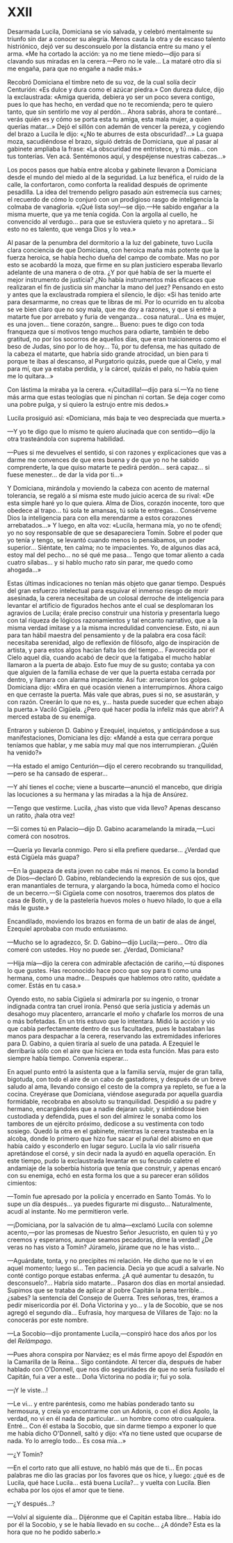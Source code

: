 # XXII

Desarmada Lucila, Domiciana se vio salvada, y celebró mentalmente su triunfo
sin dar a conocer su alegría. Menos cauta la otra y de escaso talento
histriónico, dejó ver su desconsuelo por la distancia entre su mano y el arma.
«Me ha cortado la acción: ya no me tiene miedo—dijo para sí clavando sus
miradas en la cerera.—Pero no le vale... La mataré otro día si me engaña, para
que no engañe a nadie más.»

Recobró Domiciana el timbre neto de su voz, de la cual solía decir Centurión:
«Es dulce y dura como el azúcar piedra.» Con dureza dulce, dijo la
exclaustrada: «Amiga querida, debiera yo ser un poco severa contigo, pues lo
que has hecho, en verdad que no te recomienda; pero te quiero tanto, que sin
sentirlo me voy al perdón... Ahora sabrás, ahora te contaré... verás quién es
y cómo se porta esta tu amiga, esta mala mujer, a quien querías matar...» Dejó
el sillón con ademán de vencer la pereza, y cogiendo del brazo a Lucila le
dijo: «¿No te aburres de esta obscuridad?...» La guapa moza, sacudiéndose el
brazo, siguió detrás de Domiciana, que al pasar al gabinete ampliaba la frase:
«La obscuridad me entristece, y tú más... con tus tonterías. Ven acá.
Sentémonos aquí, y despéjense nuestras cabezas...»

Los pocos pasos que había entre alcoba y gabinete llevaron a Domiciana desde el
mundo del miedo al de la seguridad. La luz benéfica, el ruido de la calle, la
confortaron, como conforta la realidad después de oprimente pesadilla. La idea
del tremendo peligro pasado aún estremecía sus carnes; el recuerdo de cómo lo
conjuró con un prodigioso rasgo de inteligencia la colmaba de vanagloria. «¡Qué
lista soy!—se dijo.—He sabido engañar a la misma muerte, que ya me tenía
cogida. Con la argolla al cuello, he convencido al verdugo... para que se
estuviera quieto y no apretara... Si esto no es talento, que venga Dios y lo
vea.»

Al pasar de la penumbra del dormitorio a la luz del gabinete, tuvo Lucila clara
conciencia de que Domiciana, con heroica maña más potente que la fuerza
heroica, se había hecho dueña del campo de combate. Mas no por esto se acobardó
la moza, que firme en su plan justiciero esperaba llevarlo adelante de una
manera o de otra. ¿Y por qué había de ser la muerte el mejor instrumento de
justicia? ¿No había instrumentos más eficaces que realizaran el fin de justicia
sin manchar la mano del juez? Pensando en esto y antes que la exclaustrada
rompiera el silencio, le dijo: «Si has tenido arte para desarmarme, no creas
que te libras de mí. Por lo ocurrido en tu alcoba se ve bien claro que no soy
mala, que me doy a razones, y que si entré a matarte fue por arrebato y furia
de venganza... cosa natural... Una es mujer, es una joven... tiene corazón,
sangre... Bueno: pues te digo con toda franqueza que si motivos tengo muchos
para odiarte, también te debo gratitud, no por los socorros de aquellos días,
que eran traicioneros como el beso de Judas, sino por lo de hoy... Tú, por tu
defensa, me has quitado de la cabeza el matarte, que habría sido grande
atrocidad, un bien para ti porque te ibas al descanso, al Purgatorio quizás,
puede que al Cielo, y mal para mí, que ya estaba perdida, y la cárcel, quizás
el palo, no había quien me lo quitara...»

Con lástima la miraba ya la cerera. «¡Cuitadilla!—dijo para sí.—Ya no tiene más
arma que estas teologías que ni pinchan ni cortan. Se deja coger como una pobre
pulga, y si quiero la estrujo entre mis dedos.»

Lucila prosiguió así: «Domiciana, más baja te veo despreciada que muerta.»

—Y yo te digo que lo mismo te quiero alucinada que con sentido—dijo la otra
trasteándola con suprema habilidad.

—Pues si me devuelves el sentido, si con razones y explicaciones que vas
a darme me convences de que eres buena y de que yo no he sabido comprenderte,
la que quiso matarte te pedirá perdón... será capaz... si fuese menester... de
dar la vida por ti...»

Y Domiciana, mirándola y moviendo la cabeza con acento de maternal tolerancia,
se regaló a sí misma este mudo juicio acerca de su rival: «De esta simple haré
yo lo que quiera. Alma de Dios, corazón inocente, toro que obedece al trapo...
tú sola te amansas, tú sola te entregas... Consérveme Dios la inteligencia para
con ella merendarme a estos corazones arrebatados...» Y luego, en alta voz:
«Lucila, hermana mía, yo no te ofendí; yo no soy responsable de que se
desapareciera Tomín. Sobre el poder que yo tenía y tengo, se levantó cuando
menos lo pensábamos, un poder superior... Siéntate, ten calma; no te
impacientes. Yo, de algunos días acá, estoy mal del pecho... no sé qué me
pasa... Tengo que tomar aliento a cada cuatro sílabas... y si hablo mucho rato
sin parar, me quedo como ahogada...»

Estas últimas indicaciones no tenían más objeto que ganar tiempo. Después del
gran esfuerzo intelectual para esquivar el inmenso riesgo de morir asesinada,
la cerera necesitaba de un colosal derroche de inteligencia para levantar el
artificio de figurados hechos ante el cual se desplomaran los agravios de
Lucila; érale preciso construir una historia y presentarla luego con tal
riqueza de lógicos razonamientos y tal encanto narrativo, que a la misma verdad
imitase y a la misma incredulidad convenciese. Esto, ni aun para tan hábil
maestra del pensamiento y de la palabra era cosa fácil: necesitaba serenidad,
algo de reflexión de filósofo, algo de inspiración de artista, y para estos
algos hacían falta los del tiempo... Favorecida por el Cielo aquel día, cuando
acabó de decir que la fatigaba el mucho hablar llamaron a la puerta de abajo.
Esto fue muy de su gusto; contaba ya con que alguien de la familia echase de
ver que la puerta estaba cerrada por dentro, y llamara con alarma impaciente.
Así fue: arreciaron los golpes. Domiciana dijo: «Mira en qué ocasión vienen
a interrumpirnos. Ahora caigo en que cerraste la puerta. Más vale que abras,
pues si no, se asustarán, y con razón. Creerán lo que no es, y... hasta puede
suceder que echen abajo la puerta.» Vaciló Cigüela. ¿Pero qué hacer podía la
infeliz más que abrir? A merced estaba de su enemiga.

Entraron y subieron D. Gabino y Ezequiel, inquietos, y anticipándose a sus
manifestaciones, Domiciana les dijo: «Mandé a esta que cerrara porque teníamos
que hablar, y me sabía muy mal que nos interrumpieran. ¿Quién ha venido?»

—Ha estado el amigo Centurión—dijo el cerero recobrando su tranquilidad,—pero
se ha cansado de esperar...

—Y ahí tienes el coche; viene a buscarte—anunció el mancebo, que dirigía las
locuciones a su hermana y las miradas a la hija de Ansúrez.

—Tengo que vestirme. Lucila, ¿has visto que vida llevo? Apenas descanso un
ratito, ¡hala otra vez!

—Si comes tú en Palacio—dijo D. Gabino acaramelando la mirada,—Luci comerá con
nosotros.

—Quería yo llevarla conmigo. Pero si ella prefiere quedarse... ¿Verdad que está
Cigüela más guapa?

—En la guapeza de esta joven no cabe más ni menos. Es como la bondad de
Dios—declaró D. Gabino, reblandeciendo la expresión de sus ojos, que eran
manantiales de ternura, y alargando la boca, húmeda como el hocico de un
becerro.—Si Cigüela come con nosotros, traeremos dos platos de casa de Botín,
y de la pastelería huevos moles o huevo hilado, lo que a ella más le guste.»

Encandilado, moviendo los brazos en forma de un batir de alas de ángel,
Ezequiel aprobaba con mudo entusiasmo.

—Mucho se lo agradezco, Sr. D. Gabino—dijo Lucila;—pero... Otro día comeré con
ustedes. Hoy no puede ser. ¿Verdad, Domiciana?

—Hija mía—dijo la cerera con admirable afectación de cariño,—tú dispones lo que
gustes. Has reconocido hace poco que soy para ti como una hermana, como una
madre... Después que hablemos otro ratito, quédate a comer. Estás en tu casa.»

Oyendo esto, no sabía Cigüela si admirarla por su ingenio, o tronar indignada
contra tan cruel ironía. Pensó que sería justicia y además un desahogo muy
placentero, arrancarle el moño y chafarle los morros de una o más bofetadas. En
un tris estuvo que lo intentara. Midió la acción y vio que cabía perfectamente
dentro de sus facultades, pues le bastaban las manos para despachar a la
cerera, reservando las extremidades inferiores para D. Gabino, a quien tiraría
al suelo de una patada. A Ezequiel le derribaría sólo con el aire que hiciera
en toda esta función. Mas para esto siempre había tiempo. Convenía esperar...

En aquel punto entró la asistenta que a la familia servía, mujer de gran talla,
bigotuda, con todo el aire de un cabo de gastadores, y después de un breve
saludo al ama, llevando consigo el cesto de la compra ya repleto, se fue a la
cocina. Creyérase que Domiciana, viéndose asegurada por aquella guardia
formidable, recobraba en absoluto su tranquilidad. Despidió a su padre
y hermano, encargándoles que a nadie dejaran subir, y sintiéndose bien
custodiada y defendida, pues el son del almirez le sonaba como los tambores de
un ejército próximo, dedicose a su vestimenta con todo sosiego. Quedó la otra
en el gabinete, mientras la cerera trasteaba en la alcoba, donde lo primero que
hizo fue sacar el puñal del abismo en que había caído y esconderlo en lugar
seguro. Lucila la vio salir risueña apretándose el corsé, y sin decir nada la
ayudó en aquella operación. En este tiempo, pudo la exclaustrada levantar en su
fecundo caletre el andamiaje de la soberbia historia que tenía que construir,
y apenas encaró con su enemiga, echó en esta forma los que a su parecer eran
sólidos cimientos:

—Tomín fue apresado por la policía y encerrado en Santo Tomás. Yo lo supe un
día después... ya puedes figurarte mi disgusto... Naturalmente, acudí al
instante. No me permitieron verle.

—¡Domiciana, por la salvación de tu alma—exclamó Lucila con solemne acento,—por
las promesas de Nuestro Señor Jesucristo, en quien tú y yo creemos y esperamos,
aunque seamos pecadoras, dime la verdad! ¿De veras no has visto a Tomín?
Júramelo, júrame que no le has visto...

—Aguárdate, tonta, y no precipites mi relación. He dicho que no le vi en aquel
momento; luego sí... Ten paciencia. Decía yo que acudí a salvarle. No conté
contigo porque estabas enferma. ¿A qué aumentar tu desazón, tu desconsuelo?...
Habría sido matarte... Pasaron dos días en mortal ansiedad. Supimos que se
trataba de aplicar al pobre Capitán la pena terrible... ¿sabes? la sentencia
del Consejo de Guerra. Tres señoras, tres, éramos a pedir misericordia por él.
Doña Victorina y yo... y la de Socobio, que se nos agregó el segundo día...
Eufrasia, hoy marquesa de Villares de Tajo: no la conocerás por este nombre.

—La Socobio—dijo prontamente Lucila,—conspiró hace dos años por los del
*Relámpago*.

—Pues ahora conspira por Narváez; es el más firme apoyo del *Espadón* en la
Camarilla de la Reina... Sigo contándote. Al tercer día, después de haber
hablado con O'Donnell, que nos dio seguridades de que no sería fusilado el
Capitán, fui a ver a este... Doña Victorina no podía ir; fui yo sola.

—¡Y le viste...!

—Le vi... y entre paréntesis, como me habías ponderado tanto su hermosura,
y creía yo encontrarme con un Adonis, o con el dios Apolo, la verdad, no vi en
él nada de particular... un hombre como otro cualquiera. Entré... Con él estaba
la Socobio, que sin darme tiempo a exponer lo que me había dicho O'Donnell,
saltó y dijo: «Ya no tiene usted que ocuparse de nada. Yo lo arreglo todo... Es
cosa mía...»

—¿Y Tomín?

—En el corto rato que allí estuve, no habló más que de ti... En pocas palabras
me dio las gracias por los favores que os hice, y luego: ¿qué es de Lucila, qué
hace Lucila... está buena Lucila?... y vuelta con Lucila. Bien echaba por los
ojos el amor que te tiene.

—¿Y después...?

—Volví al siguiente día... Dijéronme que el Capitán estaba libre... Había ido
por él la Socobio, y se le había llevado en su coche... ¿A dónde? Esta es la
hora que no he podido saberlo.»
